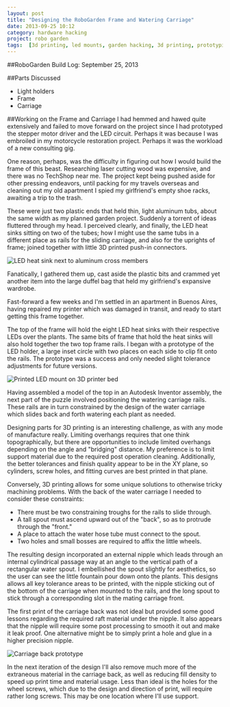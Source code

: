```yaml
---
layout: post
title: "Designing the RoboGarden Frame and Watering Carriage"
date: 2013-09-25 10:12
category: hardware hacking
project: robo garden
tags:  [3d printing, led mounts, garden hacking, 3d printing, prototyping]
---
```


##RoboGarden Build Log: September 25, 2013

##Parts Discussed
- Light holders
- Frame
- Carriage

##Working on the Frame and Carriage
I had hemmed and hawed quite extensively and failed to move forward on the project since I had prototyped the stepper motor driver and the LED circuit. Perhaps it was because I was embroiled in my motorcycle restoration project. Perhaps it was the workload of a new consulting gig.

One reason, perhaps, was the difficulty in figuring out how I would build the frame of this beast. Researching laser cutting wood was expensive, and there was no TechShop near me. The project kept being pushed aside for other pressing endeavors, until packing for my travels overseas and cleaning out my old apartment I spied my girlfriend's empty shoe racks, awaiting a trip to the trash.

These were just two plastic ends that held thin, light aluminum tubs, about the same width as my planned garden project. Suddenly a torrent of ideas fluttered through my head. I perceived clearly, and finally, the LED heat sinks sitting on two of the tubes; how I might use the same tubs in a different place as rails for the sliding carriage, and also for the uprights of frame; joined together with little 3D printed push-in connectors.

![LED heat sink next to aluminum cross members](/images/post-content/robo-garden/rails-heat-sink.jpeg)

Fanatically, I gathered them up, cast aside the plastic bits and crammed yet another item into the large duffel bag that held my girlfriend's expansive wardrobe.

Fast-forward a few weeks and I'm settled in an apartment in Buenos Aires, having repaired my printer which was damaged in transit, and ready to start getting this frame together.

The top of the frame will hold the eight LED heat sinks with their respective LEDs over the plants. The same bits of frame that hold the heat sinks will also hold together the two top frame rails. I began with a prototype of the LED holder, a large inset circle with two places on each side to clip fit onto the rails. The prototype was a success and only needed slight tolerance adjustments for future versions.

![Printed LED mount on 3D printer bed](/images/post-content/robo-garden/finished-led-mount.jpeg)

Having assembled a model of the top in an Autodesk Inventor assembly, the next part of the puzzle involved positioning the watering carriage rails. These rails are in turn constrained by the design of the water carriage which slides back and forth watering each plant as needed.

Designing parts for 3D printing is an interesting challenge, as with any mode of manufacture really. Limiting overhangs requires that one think topographically, but there are opportunities to include limited overhangs depending on the angle and "bridging" distance. My preference is to limit support material due to the required post operation cleaning. Additionally, the better tolerances and finish quality appear to be in the XY plane, so cylinders, screw holes, and fitting curves are best printed in that plane.

Conversely, 3D printing allows for some unique solutions to otherwise tricky machining problems. With the back of the water carriage I needed to consider these constraints:

- There must be two constraining troughs for the rails to slide through.
- A tall spout must ascend upward out of the "back", so as to protrude through the "front."
- A place to attach the water hose tube must connect to the spout.
- Two holes and small bosses are required to affix the little wheels.

The resulting design incorporated an external nipple which leads through an internal cylindrical passage way at an angle to the vertical path of a rectangular water spout. I embellished the spout slightly for aesthetics, so the user can see the little fountain pour down onto the plants. This designs allows all key tolerance areas to be printed, with the nipple sticking out of the bottom of the carriage when mounted to the rails, and the long spout to stick through a corresponding slot in the mating carriage front.

The first print of the carriage back was not ideal but provided some good lessons regarding the required raft material under the nipple. It also appears that the nipple will require some post processing to smooth it out and make it leak proof. One alternative might be to simply print a hole and glue in a higher precision nipple.

![Carriage back prototype](/images/post-content/robo-garden/carriage-beta.jpeg)

In the next iteration of the design I'll also remove much more of the extraneous material in the carriage back, as well as reducing fill density to speed up print time and material usage. Less than ideal is the holes for the wheel screws, which due to the design and direction of print, will require rather long screws. This may be one location where I'll use support.
